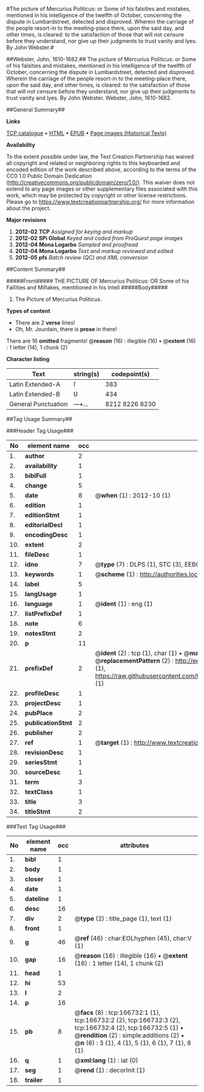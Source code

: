 #The picture of Mercurius Politicus: or Some of his falsities and mistakes, mentioned in his intelligence of the twelfth of October, concerning the dispute in Lumbardstreet, detected and disproved. Wherein the carriage of the people resort-in to the meeting-place there, upon the said day, and other times, is cleared: to the satisfaction of those that will not censure before they understand, nor give up their judgments to trust vanity and lyes. By John Webster.#

##Webster, John, 1610-1682.##
The picture of Mercurius Politicus: or Some of his falsities and mistakes, mentioned in his intelligence of the twelfth of October, concerning the dispute in Lumbardstreet, detected and disproved. Wherein the carriage of the people resort-in to the meeting-place there, upon the said day, and other times, is cleared: to the satisfaction of those that will not censure before they understand, nor give up their judgments to trust vanity and lyes. By John Webster.
Webster, John, 1610-1682.

##General Summary##

**Links**

[TCP catalogue](http://www.ota.ox.ac.uk/tcp/)  • 
[HTML](http://tei.it.ox.ac.uk/tcp/Texts-HTML/free/A96/A96144.html)  • 
[EPUB](http://tei.it.ox.ac.uk/tcp/Texts-EPUB/free/A96/A96144.epub) • 
[Page images (Historical Texts)](https://historicaltexts.jisc.ac.uk/eebo-99866328e)

**Availability**

To the extent possible under law, the Text Creation Partnership has waived all copyright and related or neighboring rights to this keyboarded and encoded edition of the work described above, according to the terms of the CC0 1.0 Public Domain Dedication (http://creativecommons.org/publicdomain/zero/1.0/). This waiver does not extend to any page images or other supplementary files associated with this work, which may be protected by copyright or other license restrictions. Please go to https://www.textcreationpartnership.org/ for more information about the project.

**Major revisions**

1. __2012-02__ __TCP__ *Assigned for keying and markup*
1. __2012-02__ __SPi Global__ *Keyed and coded from ProQuest page images*
1. __2012-04__ __Mona Logarbo__ *Sampled and proofread*
1. __2012-04__ __Mona Logarbo__ *Text and markup reviewed and edited*
1. __2012-05__ __pfs__ *Batch review (QC) and XML conversion*

##Content Summary##

#####Front#####
THE PICTURE OF Mercurius Politicus: OR Some of his Falſities and Miſtakes, mentitioned in his Intell
#####Body#####

1. The Picture of Mercurius Politicus.

**Types of content**

  * There are 2 **verse** lines!
  * Oh, Mr. Jourdain, there is **prose** in there!

There are 16 **omitted** fragments! 
 @__reason__ (16) : illegible (16)  •  @__extent__ (16) : 1 letter (14), 1 chunk (2)

**Character listing**


|Text|string(s)|codepoint(s)|
|---|---|---|
|Latin Extended-A|ſ|383|
|Latin Extended-B|Ʋ|434|
|General Punctuation|—•…|8212 8226 8230|

##Tag Usage Summary##

###Header Tag Usage###

|No|element name|occ|attributes|
|---|---|---|---|
|1.|__author__|2||
|2.|__availability__|1||
|3.|__biblFull__|1||
|4.|__change__|5||
|5.|__date__|8| @__when__ (1) : 2012-10 (1)|
|6.|__edition__|1||
|7.|__editionStmt__|1||
|8.|__editorialDecl__|1||
|9.|__encodingDesc__|1||
|10.|__extent__|2||
|11.|__fileDesc__|1||
|12.|__idno__|7| @__type__ (7) : DLPS (1), STC (3), EEBO-CITATION (1), PROQUEST (1), VID (1)|
|13.|__keywords__|1| @__scheme__ (1) : http://authorities.loc.gov/ (1)|
|14.|__label__|5||
|15.|__langUsage__|1||
|16.|__language__|1| @__ident__ (1) : eng (1)|
|17.|__listPrefixDef__|1||
|18.|__note__|6||
|19.|__notesStmt__|2||
|20.|__p__|11||
|21.|__prefixDef__|2| @__ident__ (2) : tcp (1), char (1)  •  @__matchPattern__ (2) : ([0-9\-]+):([0-9IVX]+) (1), (.+) (1)  •  @__replacementPattern__ (2) : http://eebo.chadwyck.com/downloadtiff?vid=$1&page=$2 (1), https://raw.githubusercontent.com/textcreationpartnership/Texts/master/tcpchars.xml#$1 (1)|
|22.|__profileDesc__|1||
|23.|__projectDesc__|1||
|24.|__pubPlace__|2||
|25.|__publicationStmt__|2||
|26.|__publisher__|2||
|27.|__ref__|1| @__target__ (1) : http://www.textcreationpartnership.org/docs/. (1)|
|28.|__revisionDesc__|1||
|29.|__seriesStmt__|1||
|30.|__sourceDesc__|1||
|31.|__term__|3||
|32.|__textClass__|1||
|33.|__title__|3||
|34.|__titleStmt__|2||


###Text Tag Usage###

|No|element name|occ|attributes|
|---|---|---|---|
|1.|__bibl__|1||
|2.|__body__|1||
|3.|__closer__|1||
|4.|__date__|1||
|5.|__dateline__|1||
|6.|__desc__|16||
|7.|__div__|2| @__type__ (2) : title_page (1), text (1)|
|8.|__front__|1||
|9.|__g__|46| @__ref__ (46) : char:EOLhyphen (45), char:V (1)|
|10.|__gap__|16| @__reason__ (16) : illegible (16)  •  @__extent__ (16) : 1 letter (14), 1 chunk (2)|
|11.|__head__|1||
|12.|__hi__|53||
|13.|__l__|2||
|14.|__p__|16||
|15.|__pb__|8| @__facs__ (8) : tcp:166732:1 (1), tcp:166732:2 (2), tcp:166732:3 (2), tcp:166732:4 (2), tcp:166732:5 (1)  •  @__rendition__ (2) : simple:additions (2)  •  @__n__ (6) : 3 (1), 4 (1), 5 (1), 6 (1), 7 (1), 8 (1)|
|16.|__q__|1| @__xml:lang__ (1) : lat (0)|
|17.|__seg__|1| @__rend__ (1) : decorInit (1)|
|18.|__trailer__|1||
